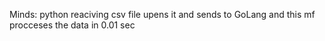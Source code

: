Minds: python reaciving csv file upens it and sends to GoLang and this mf procceses the data in 0.01 sec 